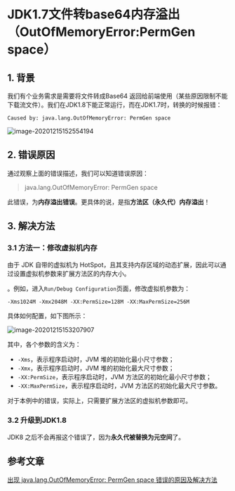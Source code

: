 # JDK1.7文件转base64内存溢出（OutOfMemoryError:PermGen space）

## 1. 背景

我们有个业务需求是需要将文件转成Base64 返回给前端使用（某些原因限制不能下载流文件）。我们在JDK1.8下能正常运行，而在JDK1.7时，转换的时候报错：

```
Caused by: java.lang.OutOfMemoryError: PermGen space
```

![image-20201215152554194](https://gitee.com/zszdevelop/blogimage/raw/master/img/image-20201215152554194.png)

## 2. 错误原因

通过观察上面的错误描述，我们可以知道错误原因：

> java.lang.OutOfMemoryError: PermGen space

此错误，为**内存溢出错误**。更具体的说，是指**方法区（永久代）内存溢出**！

## 3. 解决方法

### 3.1 方法一：修改虚拟机内存

由于 JDK 自带的虚拟机为 HotSpot，且其支持内存区域的动态扩展，因此可以通过设置虚拟机参数来扩展方法区的内存大小。

。例如，进入`Run/Debug Configuration`页面，修改虚拟机参数为：

```
-Xms1024M -Xmx2048M -XX:PermSize=128M -XX:MaxPermSize=256M
```

具体如何配置，如下图所示：

![image-20201215153207907](https://gitee.com/zszdevelop/blogimage/raw/master/img/image-20201215153207907.png)

其中，各个参数的含义为：

- `-Xms`，表示程序启动时，JVM 堆的初始化最小尺寸参数；
- `-Xmx`，表示程序启动时，JVM 堆的初始化最大尺寸参数；
- `-XX:PermSize`，表示程序启动时，JVM 方法区的初始化最小尺寸参数；
- `-XX:MaxPermSize`，表示程序启动时，JVM 方法区的初始化最大尺寸参数。

对于本例中的错误，实际上，只需要扩展方法区的虚拟机参数即可。

### 3.2 升级到JDK1.8

 JDK8 之后不会再报这个错误了，因为**永久代被替换为元空间**了。

## 参考文章

[出现 java.lang.OutOfMemoryError: PermGen space 错误的原因及解决方法](https://blog.csdn.net/qq_35246620/article/details/69568205)